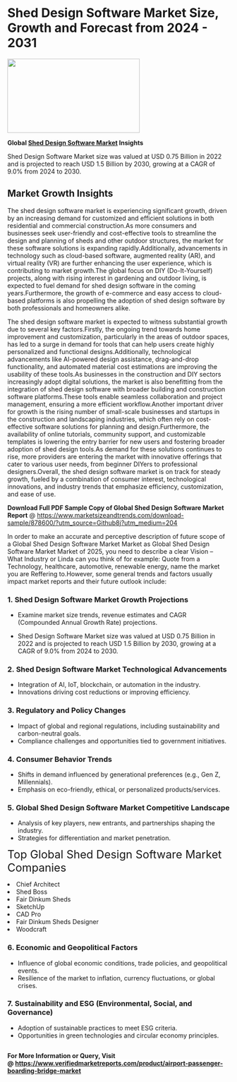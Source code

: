 <H1>Shed Design Software Market Size, Growth and Forecast from 2024 - 2031</H1><img class="aligncenter size-medium wp-image-584254" src="https://thirdeyenews.in/wp-content/uploads/2024/09/Global-Market-Research-300x168.jpeg" alt="" width="300" height="168" /><p><strong>Global&nbsp;<a href="https://www.marketsizeandtrends.com/download-sample/878600/?utm_source=Github8j?utm_medium=204">Shed Design Software Market</a> Insights</strong></p><p>Shed Design Software Market size was valued at USD 0.75 Billion in 2022 and is projected to reach USD 1.5 Billion by 2030, growing at a CAGR of 9.0% from 2024 to 2030.</p><p><h2>Market Growth Insights</h2> <p>The shed design software market is experiencing significant growth, driven by an increasing demand for customized and efficient solutions in both residential and commercial construction.As more consumers and businesses seek user-friendly and cost-effective tools to streamline the design and planning of sheds and other outdoor structures, the market for these software solutions is expanding rapidly.Additionally, advancements in technology such as cloud-based software, augmented reality (AR), and virtual reality (VR) are further enhancing the user experience, which is contributing to market growth.The global focus on DIY (Do-It-Yourself) projects, along with rising interest in gardening and outdoor living, is expected to fuel demand for shed design software in the coming years.Furthermore, the growth of e-commerce and easy access to cloud-based platforms is also propelling the adoption of shed design software by both professionals and homeowners alike.</p> <p>The shed design software market is expected to witness substantial growth due to several key factors.Firstly, the ongoing trend towards home improvement and customization, particularly in the areas of outdoor spaces, has led to a surge in demand for tools that can help users create highly personalized and functional designs.Additionally, technological advancements like AI-powered design assistance, drag-and-drop functionality, and automated material cost estimations are improving the usability of these tools.As businesses in the construction and DIY sectors increasingly adopt digital solutions, the market is also benefitting from the integration of shed design software with broader building and construction software platforms.These tools enable seamless collaboration and project management, ensuring a more efficient workflow.Another important driver for growth is the rising number of small-scale businesses and startups in the construction and landscaping industries, which often rely on cost-effective software solutions for planning and design.Furthermore, the availability of online tutorials, community support, and customizable templates is lowering the entry barrier for new users and fostering broader adoption of shed design tools.As demand for these solutions continues to rise, more providers are entering the market with innovative offerings that cater to various user needs, from beginner DIYers to professional designers.Overall, the shed design software market is on track for steady growth, fueled by a combination of consumer interest, technological innovations, and industry trends that emphasize efficiency, customization, and ease of use.</p> <p><span class=""><strong>Download Full PDF Sample Copy of Global Shed Design Software Market Report</strong> @ <a href="https://www.marketsizeandtrends.com/download-sample/878600/?utm_source=Github8j?utm_medium=204" target="_blank">https://www.marketsizeandtrends.com/download-sample/878600/?utm_source=Github8j?utm_medium=204</a></span></p><p>In order to make an accurate and perceptive description of future scope of a Global&nbsp;Shed Design Software Market Market as Global&nbsp;Shed Design Software Market Market of 2025, you need to describe a clear Vision &ndash; What Industry or Linda can you think of for example: Quote from a Technology, healthcare, automotive, renewable energy, name the market you are Reffering to.However, some general trends and factors usually impact market reports and their future outlook include:</p><h3>1.&nbsp;<strong>Shed Design Software Market Growth Projections</strong></h3><ul><li>Examine market size trends, revenue estimates and CAGR (Compounded Annual Growth Rate) projections.</li><li><p>Shed Design Software Market size was valued at USD 0.75 Billion in 2022 and is projected to reach USD 1.5 Billion by 2030, growing at a CAGR of 9.0% from 2024 to 2030.</p></li></ul><h3>2.&nbsp;<strong>Shed Design Software Market Technological Advancements</strong></h3><ul><li>Integration of AI, IoT, blockchain, or automation in the industry.</li><li>Innovations driving cost reductions or improving efficiency.</li></ul><h3>3.&nbsp;<strong>Regulatory and Policy Changes</strong></h3><ul><li>Impact of global and regional regulations, including sustainability and carbon-neutral goals.</li><li>Compliance challenges and opportunities tied to government initiatives.</li></ul><h3>4.&nbsp;<strong>Consumer Behavior Trends</strong></h3><ul><li>Shifts in demand influenced by generational preferences (e.g., Gen Z, Millennials).</li><li>Emphasis on eco-friendly, ethical, or personalized products/services.</li></ul><h3>5.&nbsp;<strong>Global Shed Design Software Market Competitive Landscape</strong></h3><ul><li>Analysis of key players, new entrants, and partnerships shaping the industry.</li><li>Strategies for differentiation and market penetration.</li></ul><p data-pm-slice="1 1 []"><span style="color: inherit; font-family: inherit; font-size: 25px;">Top Global Shed Design Software Market Companies</span></p><div class="" data-test-id=""><p><li>Chief Architect</li><li> Shed Boss</li><li> Fair Dinkum Sheds</li><li> SketchUp</li><li> CAD Pro</li><li> Fair Dinkum Sheds Designer</li><li> Woodcraft</li></p></div><h3>6.&nbsp;<strong>Economic and Geopolitical Factors</strong></h3><ul><li>Influence of global economic conditions, trade policies, and geopolitical events.</li><li>Resilience of the market to inflation, currency fluctuations, or global crises.</li></ul><h3>7.&nbsp;<strong>Sustainability and ESG (Environmental, Social, and Governance)</strong></h3><ul><li>Adoption of sustainable practices to meet ESG criteria.</li><li>Opportunities in green technologies and circular economy principles.</li></ul><h2><strong style="font-size: 14px;">For More Information or Query, Visit @&nbsp;</strong><a style="background-color: #ffffff; font-size: 14px;" href="https://www.marketsizeandtrends.com/report/shed-design-software-market/" target="_blank">https://www.verifiedmarketreports.com/product/airport-passenger-boarding-bridge-market</a></h2>
